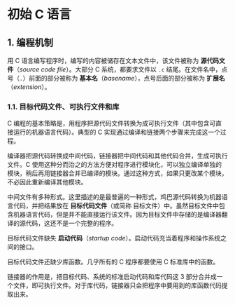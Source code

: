 # 初始 C 语言

## 1. 编程机制

用 C 语言编写程序时，编写的内容被储存在文本文件中，该文件被称为 **源代码文件**（*source code file*）。大部分 C 系统，都要求文件以 `.c` 结尾。在文件名中，点号（`.`）前面的部分被称为 **基本名**（*basename*），点号后面的部分被称为 **扩展名**（*extension*）。

### 1.1. 目标代码文件、可执行文件和库

C 编程的基本策略是，用程序把源代码文件转换为成可执行文件（其中包含可直接运行的机器语言代码）。典型的 C 实现通过编译和链接两个步骤来完成这一个过程。

编译器把源代码转换成中间代码，链接器把中间代码和其他代码合并，生成可执行文件。C 使用这种分而治之的方法方便对程序进行模块化，可以独立编译单独的模块，稍后再用链接器合并已编译的模块。通过这种方式，如果只更改某个模块，不必因此重新编译其他模块。

中间文件有多种形式。这里描述的是最普遍的一种形式，鸡巴源代码转换为机器语言代码，并把结果放在 **目标代码文件**（或简称 目标文件）中。虽然目标文件中包含机器语言代码，但是并不能直接运行该文件。因为目标文件中存储的是编译器翻译的源代码，这还不是一个完整的程序。

目标代码文件缺失 **启动代码**（*startup code*）。启动代码充当着程序和操作系统之间的接口。

目标代码文件还缺少库函数。几乎所有的 C 程序都要使用 C 标准库中的函数。

链接器的作用是，把目标代码、系统的标准启动代码和库代码这 3 部分合并成一个文件，即可执行文件。对于库代码，链接器只会把程序中要用到的库函数代码提取出来。

